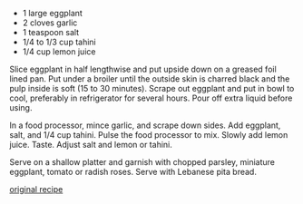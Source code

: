 - 1 large eggplant
- 2 cloves garlic
- 1 teaspoon salt
- 1/4 to 1/3 cup tahini
- 1/4 cup lemon juice

Slice eggplant in half lengthwise and put upside down on a greased foil lined pan. Put under a broiler until the outside skin is charred black and the pulp inside is soft (15 to 30 minutes). Scrape out eggplant and put in bowl to cool, preferably in refrigerator for several hours. Pour off extra liquid before using.

In a food processor, mince garlic, and scrape down sides. Add eggplant, salt, and 1/4 cup tahini. Pulse the food processor to mix. Slowly add lemon juice. Taste. Adjust salt and lemon or tahini.

Serve on a shallow platter and garnish with chopped parsley, miniature eggplant, tomato or radish roses. Serve with Lebanese pita bread.

[original recipe](http://www.foodnetwork.com/recipes/lebanese-mezza-dishes-fattoush-hoummus-baba-ghannouj-recipe.html)
